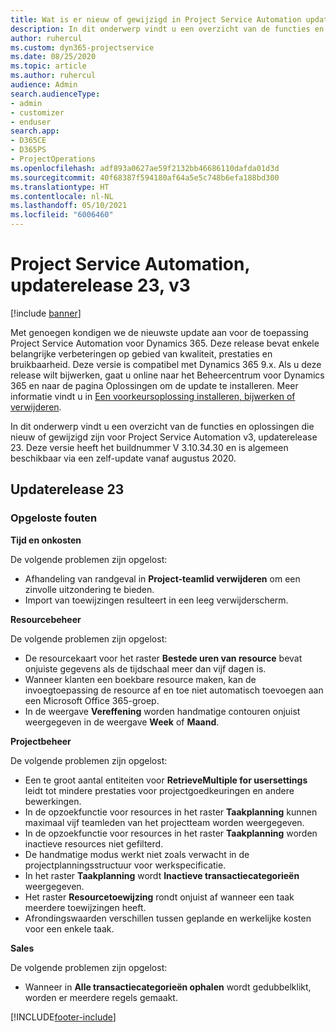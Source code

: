 ```yaml
---
title: Wat is er nieuw of gewijzigd in Project Service Automation updaterelease 23, v3
description: In dit onderwerp vindt u een overzicht van de functies en oplossingen die beschikbaar zijn voor Project Service Automation updaterelease 23, v3.
author: ruhercul
ms.custom: dyn365-projectservice
ms.date: 08/25/2020
ms.topic: article
ms.author: ruhercul
audience: Admin
search.audienceType:
- admin
- customizer
- enduser
search.app:
- D365CE
- D365PS
- ProjectOperations
ms.openlocfilehash: adf893a0627ae59f2132bb46686110dafda01d3d
ms.sourcegitcommit: 40f68387f594180af64a5e5c748b6efa188bd300
ms.translationtype: HT
ms.contentlocale: nl-NL
ms.lasthandoff: 05/10/2021
ms.locfileid: "6006460"
---
```

# <a name="project-service-automation-update-release-23-v3"></a>Project Service Automation, updaterelease 23, v3

[!include [banner](../includes/psa-now-project-operations.md)]

Met genoegen kondigen we de nieuwste update aan voor de toepassing Project Service Automation voor Dynamics 365. Deze release bevat enkele belangrijke verbeteringen op gebied van kwaliteit, prestaties en bruikbaarheid. Deze versie is compatibel met Dynamics 365 9.x. Als u deze release wilt bijwerken, gaat u online naar het Beheercentrum voor Dynamics 365 en naar de pagina Oplossingen om de update te installeren. Meer informatie vindt u in [Een voorkeursoplossing installeren, bijwerken of verwijderen](/power-platform/admin/install-remove-preferred-solution).

In dit onderwerp vindt u een overzicht van de functies en oplossingen die nieuw of gewijzigd zijn voor Project Service Automation v3, updaterelease 23. Deze versie heeft het buildnummer V 3.10.34.30 en is algemeen beschikbaar via een zelf-update vanaf augustus 2020.

## <a name="update-release-23"></a>Updaterelease 23

### <a name="bug-fixes"></a>Opgeloste fouten

**Tijd en onkosten**

De volgende problemen zijn opgelost:
- Afhandeling van randgeval in **Project-teamlid verwijderen** om een zinvolle uitzondering te bieden.
- Import van toewijzingen resulteert in een leeg verwijderscherm.

**Resourcebeheer**

De volgende problemen zijn opgelost:

- De resourcekaart voor het raster **Bestede uren van resource** bevat onjuiste gegevens als de tijdschaal meer dan vijf dagen is.
- Wanneer klanten een boekbare resource maken, kan de invoegtoepassing de resource af en toe niet automatisch toevoegen aan een Microsoft Office 365-groep.
- In de weergave **Vereffening** worden handmatige contouren onjuist weergegeven in de weergave **Week** of **Maand**.

**Projectbeheer**

De volgende problemen zijn opgelost:

- Een te groot aantal entiteiten voor **RetrieveMultiple for usersettings** leidt tot mindere prestaties voor projectgoedkeuringen en andere bewerkingen.
- In de opzoekfunctie voor resources in het raster **Taakplanning** kunnen maximaal vijf teamleden van het projectteam worden weergegeven. 
- In de opzoekfunctie voor resources in het raster **Taakplanning** worden inactieve resources niet gefilterd.
- De handmatige modus werkt niet zoals verwacht in de projectplanningsstructuur voor werkspecificatie.
- In het raster **Taakplanning** wordt **Inactieve transactiecategorieën** weergegeven.
- Het raster **Resourcetoewijzing** rondt onjuist af wanneer een taak meerdere toewijzingen heeft.
- Afrondingswaarden verschillen tussen geplande en werkelijke kosten voor een enkele taak.

**Sales**

De volgende problemen zijn opgelost:

- Wanneer in **Alle transactiecategorieën ophalen** wordt gedubbelklikt, worden er meerdere regels gemaakt.


[!INCLUDE[footer-include](../includes/footer-banner.md)]